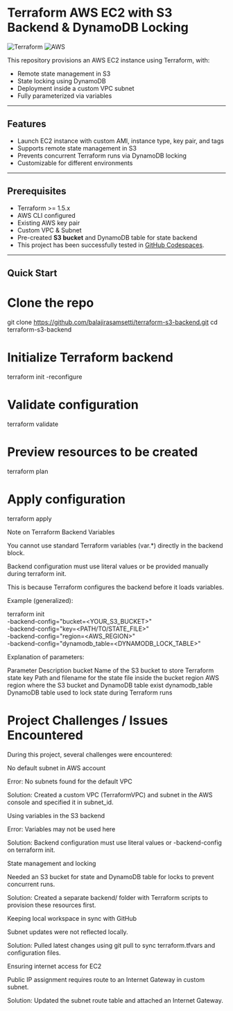 # Terraform AWS EC2 with S3 Backend & DynamoDB Locking

![Terraform](https://img.shields.io/badge/Terraform-v1.5-blue?logo=terraform)
![AWS](https://img.shields.io/badge/AWS-Cloud-orange?logo=amazon-aws)

This repository provisions an AWS EC2 instance using Terraform, with:

- Remote state management in S3  
- State locking using DynamoDB  
- Deployment inside a custom VPC subnet                         
- Fully parameterized via variables  

---

## Features

- Launch EC2 instance with custom AMI, instance type, key pair, and tags
- Supports remote state management in S3
- Prevents concurrent Terraform runs via DynamoDB locking
- Customizable for different environments

---

## Prerequisites

- Terraform >= 1.5.x
- AWS CLI configured
- Existing AWS key pair
- Custom VPC & Subnet
- Pre-created **S3 bucket** and DynamoDB table for state backend
- This project has been successfully tested in [GitHub Codespaces](https://github.com/features/codespaces).

---

## Quick Start

# Clone the repo
git clone https://github.com/balajirasamsetti/terraform-s3-backend.git
cd terraform-s3-backend

# Initialize Terraform backend
terraform init -reconfigure

# Validate configuration
terraform validate

# Preview resources to be created
terraform plan

# Apply configuration
terraform apply

Note on Terraform Backend Variables

You cannot use standard Terraform variables (var.*) directly in the backend block.

Backend configuration must use literal values or be provided manually during terraform init.

This is because Terraform configures the backend before it loads variables.

Example (generalized):

terraform init \
  -backend-config="bucket=<YOUR_S3_BUCKET>" \
  -backend-config="key=<PATH/TO/STATE_FILE>" \
  -backend-config="region=<AWS_REGION>" \
  -backend-config="dynamodb_table=<DYNAMODB_LOCK_TABLE>"


Explanation of parameters:

Parameter	Description
bucket	Name of the S3 bucket to store Terraform state
key	Path and filename for the state file inside the bucket
region	AWS region where the S3 bucket and DynamoDB table exist
dynamodb_table	DynamoDB table used to lock state during Terraform runs

# Project Challenges / Issues Encountered

During this project, several challenges were encountered:

No default subnet in AWS account

Error: No subnets found for the default VPC

Solution: Created a custom VPC (TerraformVPC) and subnet in the AWS console and specified it in subnet_id.

Using variables in the S3 backend

Error: Variables may not be used here

Solution: Backend configuration must use literal values or -backend-config on terraform init.

State management and locking

Needed an S3 bucket for state and DynamoDB table for locks to prevent concurrent runs.

Solution: Created a separate backend/ folder with Terraform scripts to provision these resources first.

Keeping local workspace in sync with GitHub

Subnet updates were not reflected locally.

Solution: Pulled latest changes using git pull to sync terraform.tfvars and configuration files.

Ensuring internet access for EC2

Public IP assignment requires route to an Internet Gateway in custom subnet.

Solution: Updated the subnet route table and attached an Internet Gateway.
